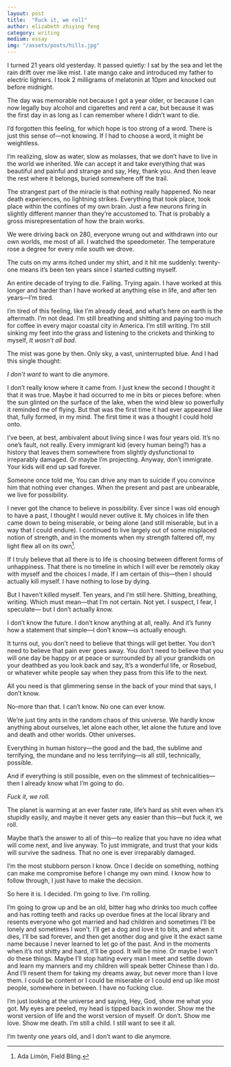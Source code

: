 ```yaml
---
layout: post
title:  "Fuck it, we roll"
author: elizabeth zhiying feng
category: writing
medium: essay
img: "/assets/posts/hills.jpg"
---
```



I turned 21 years old yesterday. It passed quietly: I sat by the sea and let the rain drift over me like mist. I ate mango cake and introduced my father to electric lighters. I took 2 milligrams of melatonin at 10pm and knocked out before midnight. 

The day was memorable not because I got a year older, or because I can now legally buy alcohol and cigarettes and rent a car, but because it was the first day in as long as I can remember where I didn’t want to die. 

I’d forgotten this feeling, for which hope is too strong of a word. There is just this sense of—not knowing. If I had to choose a word, it might be weightless. 

I’m realizing, slow as water, slow as molasses, that we don’t have to live in the world we inherited. We can accept it and take everything that was beautiful and painful and strange and say, Hey, thank you. And then leave the rest where it belongs, buried somewhere off the trail. 

The strangest part of the miracle is that nothing really happened. No near death experiences, no lightning strikes. Everything that took place, took place within the confines of my own brain. Just a few neurons firing in slightly different manner than they’re accustomed to. That is probably a gross misrepresentation of how the brain works. 

We were driving back on 280, everyone wrung out and withdrawn into our own worlds, me most of all. I watched the speedometer. The temperature rose a degree for every mile south we drove. 

The cuts on my arms itched under my shirt, and it hit me suddenly: twenty-one means it’s been ten years since I started cutting myself.

An entire decade of trying to die. Failing. Trying again. I have worked at this longer and harder than I have worked at anything else in life, and after ten years—I’m tired. 

I’m tired of this feeling, like I’m already dead, and what’s here on earth is the aftermath. I’m not dead. I’m still breathing and shitting and paying too much for coffee in every major coastal city in America. I’m still writing. I’m still sinking my feet into the grass and listening to the crickets and thinking to myself, *It wasn’t all bad.* 

The mist was gone by then. Only sky, a vast, uninterrupted blue. And I had this single thought: 

*I don’t want* to want to die anymore. 

I don’t really know where it came from. I just knew the second I thought it that it was true. Maybe it had occurred to me in bits or pieces before: when the sun glinted on the surface of the lake, when the wind blew so powerfully it reminded me of flying. But that was the first time it had ever appeared like that, fully formed, in my mind. The first time it was a thought I could hold onto. 

I’ve been, at best, ambivalent about living since I was four years old. It’s no one’s fault, not really. Every immigrant kid (every human being?) has a history that leaves them somewhere from slightly dysfunctional to irreparably damaged. Or maybe I’m projecting. Anyway, don’t immigrate. Your kids will end up sad forever. 

Someone once told me, You can drive any man to suicide if you convince him that nothing ever changes. When the present and past are unbearable, we live for possibility.  

I never got the chance to believe in possibility. Ever since I was old enough to have a past, I thought I would never outlive it. My choices in life then came down to being miserable, or being alone (and still miserable, but in a way that I could endure). I continued to live largely out of some misplaced notion of strength, and in the moments when my strength faltered off, my light flew all on its own[^1]. 

If I truly believe that all there is to life is choosing between different forms of unhappiness. That there is no timeline in which I will ever be remotely okay with myself and the choices I made. If I am certain of this—then I should actually kill myself. I have nothing to lose by dying. 

But I haven’t killed myself. 
Ten years, and I’m still here. 
Shitting, breathing, writing. 
Which must mean—that I’m not certain. Not yet. 
I suspect, I fear, I speculate—
but I don’t actually *know.* 

I don’t know the future.
I don’t know anything at all, really.
And it’s funny how a statement that simple—I don’t know—is actually enough. 

It turns out, you don’t need to believe that things will get better. You don’t need to believe that pain ever goes away. You don’t need to believe that you will one day be happy or at peace or surrounded by all your grandkids on your deathbed as you look back and say, It’s a wonderful life, or Rosebud, or whatever white people say when they pass from this life to the next. 

All you need is that glimmering sense in the back of your mind that says, I don’t know. 

No–more than that. I can’t know. No one can ever know. 

We’re just tiny ants in the random chaos of this universe. We hardly know anything about ourselves, let alone each other, let alone the future and love and death and other worlds. Other universes. 

Everything in human history—the good and the bad, the sublime and terrifying, the mundane and no less terrifying—is all still, technically, possible. 

And if everything is still possible, even on the slimmest of technicalities—then I already know what I’m going to do. 

*Fuck it, we roll.*

The planet is warming at an ever faster rate, life’s hard as shit even when it’s stupidly easily, and maybe it never gets any easier than this—but fuck it, we roll. 

Maybe that’s the answer to all of this—to realize that you have no idea what will come next, and live anyway. To just immigrate, and trust that your kids will survive the sadness. That no one is ever irreparably damaged. 

I’m the most stubborn person I know. Once I decide on something, nothing can make me compromise before I change my own mind. I know how to follow through, I just have to make the decision. 

So here it is. I decided. I’m going to live. I’m rolling. 

I’m going to grow up and be an old, bitter hag who drinks too much coffee and has rotting teeth and racks up overdue fines at the local library and resents everyone who got married and had children and sometimes I’ll be lonely and sometimes I won’t. I’ll get a dog and love it to bits, and when it dies, I’ll be sad forever, and then get another dog and give it the exact same name because I never learned to let go of the past. And in the moments when it’s not shitty and hard, it’ll be good. It will be mine. Or maybe I won’t do these things. Maybe I’ll stop hating every man I meet and settle down and learn my manners and my children will speak better Chinese than I do. And I’ll resent them for taking my dreams away, but never more than I love them. I could be content or I could be miserable or I could end up like most people, somewhere in between. I have no fucking clue. 

I’m just looking at the universe and saying, Hey, God, show me what you got. My eyes are peeled, my head is tipped back in wonder. Show me the worst version of life and the worst version of myself. Or don’t. Show me love. Show me death. I’m still a child. I still want to see it all. 

I’m twenty one years old, and I don’t want to die anymore. 

[^1]: Ada Limón, Field Bling. 

